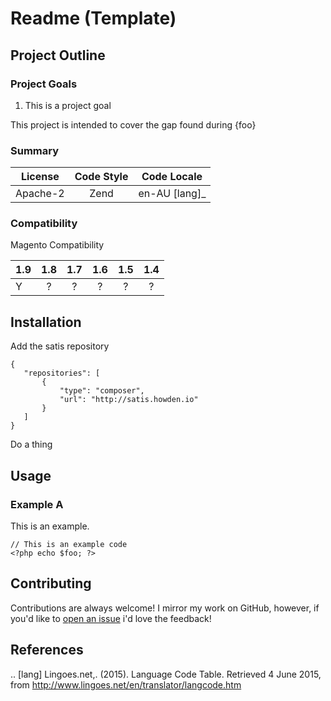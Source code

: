 # Readme (Template)

## Project Outline
### Project Goals
1. This is a project goal

This project is intended to cover the gap found during {foo}

### Summary
| License    | Code Style | Code Locale  |
|------------|:----------:|:------------:|
| Apache-2   | Zend       | en-AU [lang]_|


### Compatibility
Magento  Compatibility

| 1.9 | 1.8 | 1.7 | 1.6 | 1.5 | 1.4 |
|-----|:---:|:---:|:---:|:---:|:---:|
|  Y  |  ?  |  ?  |  ?  |  ?  |  ?  |

## Installation 
Add the satis repository

    {
       "repositories": [
           {
               "type": "composer",
               "url": "http://satis.howden.io"
           }
       ]
    }

Do a thing

## Usage
### Example A
This is an example.

    // This is an example code
    <?php echo $foo; ?>

## Contributing
Contributions are always welcome! I mirror my work on GitHub, however, if you'd like to [open an issue](http://link.com)
i'd love the feedback!

## References
.. [lang] Lingoes.net,. (2015). Language Code Table. Retrieved 4 June 2015, from http://www.lingoes.net/en/translator/langcode.htm
